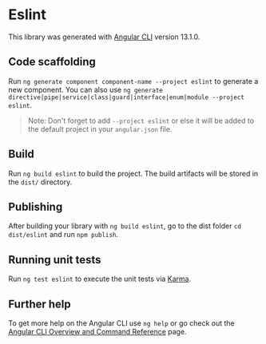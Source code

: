 # Eslint

This library was generated with [Angular CLI](https://github.com/angular/angular-cli) version 13.1.0.

## Code scaffolding

Run `ng generate component component-name --project eslint` to generate a new component. You can also use `ng generate directive|pipe|service|class|guard|interface|enum|module --project eslint`.
> Note: Don't forget to add `--project eslint` or else it will be added to the default project in your `angular.json` file. 

## Build

Run `ng build eslint` to build the project. The build artifacts will be stored in the `dist/` directory.

## Publishing

After building your library with `ng build eslint`, go to the dist folder `cd dist/eslint` and run `npm publish`.

## Running unit tests

Run `ng test eslint` to execute the unit tests via [Karma](https://karma-runner.github.io).

## Further help

To get more help on the Angular CLI use `ng help` or go check out the [Angular CLI Overview and Command Reference](https://angular.io/cli) page.
